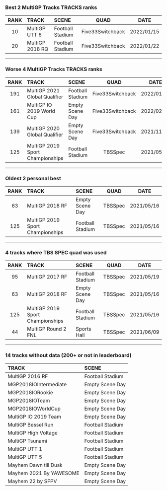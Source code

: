 ### Best 2 MultiGP Tracks TRACKS ranks
|RANK|TRACK|SCENE|QUAD|DATE|
|:---:|:---|:---|:---:|:---:|
|10|MultiGP UTT 6|Football Stadium|Five33Switchback|2022/01/15|
|20|MultiGP 2018 RQ|Football Stadium|Five33Switchback|2022/01/22|
---
### Worse 4 MultiGP Tracks TRACKS ranks
|RANK|TRACK|SCENE|QUAD|DATE|
|:---:|:---|:---|:---:|:---:|
|191|MultiGP 2021 Global Qualifier|Football Stadium|Five33Switchback|2022/01/23|
|161|MultiGP IO 2019 World Cup|Empty Scene Day|Five33Switchback|2022/02/18|
|139|MultiGP 2020 Global Qualifier|Empty Scene Day|Five33Switchback|2021/11/26|
|125|MultiGP 2019 Sport Championships|Football Stadium|TBSSpec|2021/05/16|
---
### Oldest 2 personal best
|RANK|TRACK|SCENE|QUAD|DATE|
|:---:|:---|:---|:---:|:---:|
|63|MultiGP 2018 RF|Empty Scene Day|TBSSpec|2021/05/16|
|125|MultiGP 2019 Sport Championships|Football Stadium|TBSSpec|2021/05/16|
---
### 4 tracks where TBS SPEC quad was used
|RANK|TRACK|SCENE|QUAD|DATE|
|:---:|:---|:---|:---:|:---:|
|95|MultiGP 2017 RF|Football Stadium|TBSSpec|2021/05/19|
|63|MultiGP 2018 RF|Empty Scene Day|TBSSpec|2021/05/16|
|125|MultiGP 2019 Sport Championships|Football Stadium|TBSSpec|2021/05/16|
|44|MultiGP Round 2 FNL|Sports Hall|TBSSpec|2021/06/09|
---
### 14 tracks without data (200+ or not in leaderboard)
|TRACK|SCENE|
|:---|:---|
|MultiGP 2016 RF|Football Stadium|
|MGP2018IOIntermediate|Empty Scene Day|
|MGP2018IORookie|Empty Scene Day|
|MGP2018IOTeam|Empty Scene Day|
|MGP2018IOWorldCup|Empty Scene Day|
|MultiGP IO 2019 Team|Empty Scene Day|
|MultiGP Bessel Run|Football Stadium|
|MultiGP High Voltage|Football Stadium|
|MultiGP Tsunami|Football Stadium|
|MultiGP UTT 1|Football Stadium|
|MultiGP UTT 5|Football Stadium|
|Mayhem Dawn till Dusk|Empty Scene Day|
|Mayhem 2021 By YAWESOME|Empty Scene Day|
|Mayhem 22 by SFPV|Empty Scene Day|
